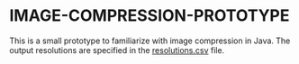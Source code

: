 # IMAGE-COMPRESSION-PROTOTYPE

This is a small prototype to familiarize with image compression in Java. The output resolutions are specified in the [resolutions.csv](src/main/resources/resolutions.csv) file.
